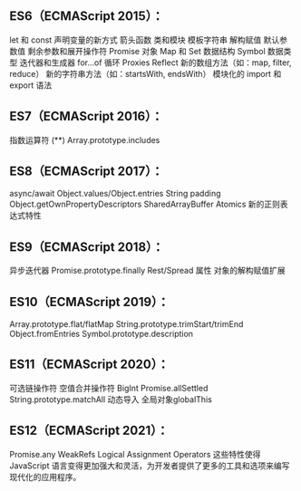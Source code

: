 ## ES6（ECMAScript 2015）：
let 和 const 声明变量的新方式
箭头函数
类和模块
模板字符串
解构赋值
默认参数值
剩余参数和展开操作符
Promise 对象
Map 和 Set 数据结构
Symbol 数据类型
迭代器和生成器
for...of 循环
Proxies
Reflect
新的数组方法（如：map, filter, reduce）
新的字符串方法（如：startsWith, endsWith）
模块化的 import 和 export 语法

## ES7（ECMAScript 2016）：
指数运算符 (**)
Array.prototype.includes

## ES8（ECMAScript 2017）：
async/await
Object.values/Object.entries
String padding
Object.getOwnPropertyDescriptors
SharedArrayBuffer
Atomics
新的正则表达式特性

## ES9（ECMAScript 2018）：
异步迭代器
Promise.prototype.finally
Rest/Spread 属性
对象的解构赋值扩展

## ES10（ECMAScript 2019）：
Array.prototype.flat/flatMap
String.prototype.trimStart/trimEnd
Object.fromEntries
Symbol.prototype.description

## ES11（ECMAScript 2020）：
可选链操作符
空值合并操作符
BigInt
Promise.allSettled
String.prototype.matchAll
动态导入
全局对象globalThis

## ES12（ECMAScript 2021）：
Promise.any
WeakRefs
Logical Assignment Operators
这些特性使得 JavaScript 语言变得更加强大和灵活，为开发者提供了更多的工具和选项来编写现代化的应用程序。